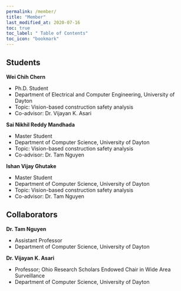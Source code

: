 ```yaml
---
permalink: /member/
title: "Member"
last_modified_at: 2020-07-16
toc: true
toc_label: " Table of Contents"
toc_icon: "bookmark"
---
```

## Students
**Wei Chih Chern**
 * Ph.D. Student
 * Department of Electrical and Computer Engineering, University of Dayton
 * Topic: Vision-based construction safety analysis
 * Co-advisor: Dr. Vijayan K. Asari

**Sai Nikhil Reddy Mandhada**
 * Master Student
 * Department of Computer Science, University of Dayton
 * Topic: Vision-based construction safety analysis
 * Co-advisor: Dr. Tam Nguyen

**Ishan Vijay Ghutake**
 * Master Student
 * Department of Computer Science, University of Dayton
 * Topic: Vision-based construction safety analysis
 * Co-advisor: Dr. Tam Nguyen

## Collaborators
**Dr. Tam Nguyen**
 * Assistant Professor
 * Department of Computer Science, University of Dayton

**Dr. Vijayan K. Asari**
 * Professor; Ohio Research Scholars Endowed Chair in Wide Area Surveillance
 * Department of Computer Science, University of Dayton
 
